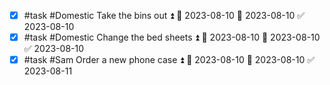 - [x] #task #Domestic Take the bins out ⏫ 🛫 2023-08-10 📅 2023-08-10 ✅ 2023-08-10
- [x] #task #Domestic Change the bed sheets ⏫ 🛫 2023-08-10 📅 2023-08-10 ✅ 2023-08-10
- [x] #task #Sam Order a new phone case ⏫ 🛫 2023-08-10 📅 2023-08-10 ✅ 2023-08-11
